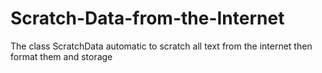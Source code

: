 # Scratch-Data-from-the-Internet
The class ScratchData automatic to scratch all text from the internet then format them and storage
